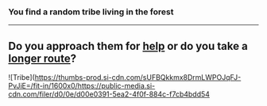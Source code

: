 ### You find a random tribe living in the forest
---
## Do you approach them for [help](choice11.md) or do you take a [longer route](choice12.md)?
![Tribe](https://thumbs-prod.si-cdn.com/sUFBQkkmx8DrmLWPOJqFJ-PvJiE=/fit-in/1600x0/https://public-media.si-cdn.com/filer/d0/0e/d00e0391-5ea2-4f0f-884c-f7cb4bdd54